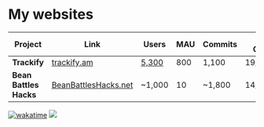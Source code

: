 # My websites

| Project | Link | Users | MAU | Commits | Date Created |
| ------- | ---- | ----- | --- | ------- | ------------ |
| **Trackify** | [trackify.am](https://trackify.am) | [5,300](https://trackify.am/meta) | 800 | 1,100 | 19/03/2023 |
| **Bean Battles Hacks** | [BeanBattlesHacks.net](https://BeanBattlesHacks.net) | ~1,000 | 10 | ~1,800 | 14/04/2021 |

[![wakatime](https://wakatime.com/badge/user/7e00b909-a2bd-4160-8fa5-027f2d844940.svg)](https://wakatime.com/@7e00b909-a2bd-4160-8fa5-027f2d844940)
![](https://komarev.com/ghpvc/?username=carter-0)
